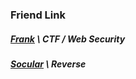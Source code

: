 ### Friend Link

##### [Frank](https://blog.frankli.site/) \ CTF / Web Security

##### [Socular](https://awsl.rip/) \ Reverse

